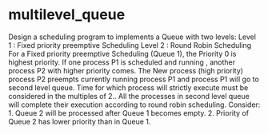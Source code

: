 # multilevel_queue

Design a scheduling program to implements a Queue with two levels: 
Level 1 : Fixed priority preemptive Scheduling 
Level 2 : Round Robin Scheduling 
For a Fixed priority preemptive Scheduling (Queue 1), the Priority 0 is highest priority. If one process P1 is scheduled and running , another process P2 with higher priority comes. The New process (high priority) process P2 preempts currently running process P1 and process P1 will go to second level queue. Time for which process will strictly execute must be considered in the multiples of 2.. 
All the processes in second level queue will complete their execution according to round robin scheduling. 
Consider: 1. Queue 2 will be processed after Queue 1 becomes empty. 2. Priority of Queue 2 has lower priority than in Queue 1.
